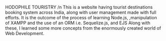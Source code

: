 HODOPHILE TOURISTRY /n
This is a website having tourist destinations booking system across India, along with user management made with full efforts.
It is the outcome of the process of learning Node.js, ,manipulation of XAMPP and the use of an ORM i.e. Sequelize.js, and EJS
Along with these, I learned some more concepts from the enormously created world of Web Development.

